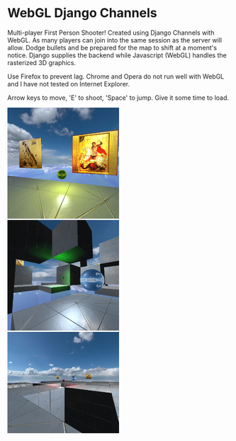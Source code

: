 # WebGL Django Channels

Multi-player First Person Shooter! Created using Django Channels with WebGL.
As many players can join into the same session as the server will allow. Dodge bullets and be prepared for the map to shift at a moment's notice. Django supplies the backend while Javascript (WebGL) handles the rasterized 3D graphics.

Use Firefox to prevent lag. Chrome and Opera do not run well with WebGL and I have not tested on Internet Explorer.

Arrow keys to move, 'E' to shoot, 'Space' to jump. Give it some time to load.


<img src="/Screenshots/yellow.png" width="50%">

<img src="/Screenshots/green.png" width="50%">

<img src="/Screenshots/far.png" width="50%">
